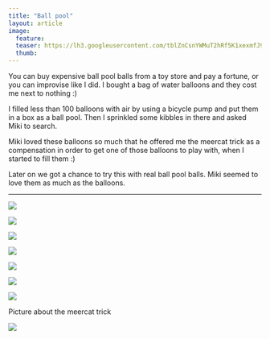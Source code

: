 ```yaml
---
title: "Ball pool"
layout: article
image:
  feature:
  teaser: https://lh3.googleusercontent.com/tblZnCsnYWMuT2hRf5K1xexmfJ9J6OygMy7_YelRuLY=w245
  thumb:
---
```


You can buy expensive ball pool balls from a toy store and pay a fortune, or you can improvise like I did. I bought a bag of water balloons and they cost me next to nothing :)

I filled less than 100 balloons with air by using a bicycle pump and put them in a box as a ball pool. Then I sprinkled some kibbles in there and asked Miki to search.

Miki loved these balloons so much that he offered me the meercat trick as a compensation in order to get one of those balloons to play with, when I started to fill them :)

Later on we got a chance to try this with real ball pool balls. Miki seemed to love them as much as the balloons.

---

[![](https://lh3.googleusercontent.com/7tjtfYkLseac50FOmWfPWegqeprOrYdUMzLMn7NV-dE=w800)](https://lh3.googleusercontent.com/7tjtfYkLseac50FOmWfPWegqeprOrYdUMzLMn7NV-dE=s0)

[![](https://lh3.googleusercontent.com/ea1oHCD53FmcEZN9LAEWYdmitrtW_2s2iOUuOBOuRn4=w800)](https://lh3.googleusercontent.com/ea1oHCD53FmcEZN9LAEWYdmitrtW_2s2iOUuOBOuRn4=s0)

[![](https://lh3.googleusercontent.com/0dL8yGfrGI3IHBOb_zzZ0muCaXLtp4Ex8dvEPSwTAxU=w800)](https://lh3.googleusercontent.com/0dL8yGfrGI3IHBOb_zzZ0muCaXLtp4Ex8dvEPSwTAxU=s0)

[![](https://lh3.googleusercontent.com/_Luen2SgHWmJCWNuxpaGuezV_fUOLaMpX1fakVvFeXs=w800)](https://lh3.googleusercontent.com/_Luen2SgHWmJCWNuxpaGuezV_fUOLaMpX1fakVvFeXs=s0)

[![](https://lh3.googleusercontent.com/eT2HoSHIk9_qRnpAWZ2Kxg3XCAJJla9gVxqoJ0ntK-w=w800)](https://lh3.googleusercontent.com/eT2HoSHIk9_qRnpAWZ2Kxg3XCAJJla9gVxqoJ0ntK-w=s0)

[![](https://lh3.googleusercontent.com/9rOlFS0h35Kzo20sROle0dVT8Qe-f3pjHNZ9I6uJjhCHXzTQZTN3ZS30imwJKGMw2t4boi25YaqAZxPpCv3mFFYfy2DYlOKGxrHVQKqq0gElHTW560hPXfsOkGgK9X06-5DNsdY7QQwm_0bQuk-Y-tjV9AhGngq7BVofPC6ytE-pz1DCQkMWJGUzywhXB_bdjwltdN7GXuDsabbH0a5IUxk9csvR0NJ7PKX2wM3PqbgKo1yzL3g5Z5gTTXpcUwxWOv6j69OsxtHhr4fISMPH4cRcyT2oQOI4-r1fpvMZJeMjPgkT3bkAUySYbbROHUHuIsahQrG489iQsAEIXiQSL6n5dEDoefUNCW9Z8MfGd7FFTQTyrozkVkgUYphoVVf54ba9UVnWDCiftMcve0Gk57WD7oXLrR1E50e5y1k01V25aS5znLRMgM_OFCTwKNFWtzAU2bxgPuULoGlw37DiMjM-Ux4Z1S8Xy-h-2Dr7VQlxi-XCx-Iz_tWgafdbQ3brKcrplRX-RNaCb1HwSTVA4XUpwpzOHAHnpx8-FTFNiRqiIlRgJjbA4wTc6t2nfuUEk04q=w800)](https://lh3.googleusercontent.com/9rOlFS0h35Kzo20sROle0dVT8Qe-f3pjHNZ9I6uJjhCHXzTQZTN3ZS30imwJKGMw2t4boi25YaqAZxPpCv3mFFYfy2DYlOKGxrHVQKqq0gElHTW560hPXfsOkGgK9X06-5DNsdY7QQwm_0bQuk-Y-tjV9AhGngq7BVofPC6ytE-pz1DCQkMWJGUzywhXB_bdjwltdN7GXuDsabbH0a5IUxk9csvR0NJ7PKX2wM3PqbgKo1yzL3g5Z5gTTXpcUwxWOv6j69OsxtHhr4fISMPH4cRcyT2oQOI4-r1fpvMZJeMjPgkT3bkAUySYbbROHUHuIsahQrG489iQsAEIXiQSL6n5dEDoefUNCW9Z8MfGd7FFTQTyrozkVkgUYphoVVf54ba9UVnWDCiftMcve0Gk57WD7oXLrR1E50e5y1k01V25aS5znLRMgM_OFCTwKNFWtzAU2bxgPuULoGlw37DiMjM-Ux4Z1S8Xy-h-2Dr7VQlxi-XCx-Iz_tWgafdbQ3brKcrplRX-RNaCb1HwSTVA4XUpwpzOHAHnpx8-FTFNiRqiIlRgJjbA4wTc6t2nfuUEk04q=s0)

[![](https://lh3.googleusercontent.com/yJpZHKigLjiHciZgsGumOmRyhSKKEYM9kZfO5j2b-REwwRUS3pUqPXmNN8MOddHXI3N0Y3ToTj5qj2gi988GOYjONvuJaKe5P-z9hlDGQJ45WC8SjJi6cZduefF_xWVMybmoksg4QeCvVQehK3FAE7LKUygy4ww-dEWfYKlYbOnjNAxQo0ElMjHUnN-p8uug52EXJTRvgj6JsZszP5YmAynzxcC4nuWcsXinKz6C2oyRLMwU-j5Sw-5Xu9PYnoeI4DWGqtwJ-c4zobmkWxBI1DXmK0MWDr300_1nA86eAtbpo-4Zgrm4FO-oqgsVb6zj1OzEjPBfXuuGoT-oHRpqFwNWPqu1ArP9JPufUPQsiOf67U1k6gdYH7sCPmpv899OJyHEaCziRbGQhTObnE4yA8pKZ-xmsqQ-rhVATimPhuV97X1MJ7fm6H44u1tdYXITU4oeUk00tgf557HsQEkB9-u-6dTuJOs4B4cUkONOItR62AdxOXL7Ca81Tp5Z27xczqkMN7oORANKco1WVwPigbR_S-WnSd4RVuv1TGQxlMwuN4ihQHqi2wgkRJzlDfJNwyrf=w800)](https://lh3.googleusercontent.com/yJpZHKigLjiHciZgsGumOmRyhSKKEYM9kZfO5j2b-REwwRUS3pUqPXmNN8MOddHXI3N0Y3ToTj5qj2gi988GOYjONvuJaKe5P-z9hlDGQJ45WC8SjJi6cZduefF_xWVMybmoksg4QeCvVQehK3FAE7LKUygy4ww-dEWfYKlYbOnjNAxQo0ElMjHUnN-p8uug52EXJTRvgj6JsZszP5YmAynzxcC4nuWcsXinKz6C2oyRLMwU-j5Sw-5Xu9PYnoeI4DWGqtwJ-c4zobmkWxBI1DXmK0MWDr300_1nA86eAtbpo-4Zgrm4FO-oqgsVb6zj1OzEjPBfXuuGoT-oHRpqFwNWPqu1ArP9JPufUPQsiOf67U1k6gdYH7sCPmpv899OJyHEaCziRbGQhTObnE4yA8pKZ-xmsqQ-rhVATimPhuV97X1MJ7fm6H44u1tdYXITU4oeUk00tgf557HsQEkB9-u-6dTuJOs4B4cUkONOItR62AdxOXL7Ca81Tp5Z27xczqkMN7oORANKco1WVwPigbR_S-WnSd4RVuv1TGQxlMwuN4ihQHqi2wgkRJzlDfJNwyrf=s0)

Picture about the meercat trick

[![](https://lh3.googleusercontent.com/rX5XMCkuVA_XYcsCqKHmaWfcFJB-lvqplaFIHFRKHY0=w800)](https://lh3.googleusercontent.com/rX5XMCkuVA_XYcsCqKHmaWfcFJB-lvqplaFIHFRKHY0=s0)
